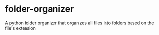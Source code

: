 # folder-organizer
A python folder organizer that organizes all files into folders based on the file's extension

